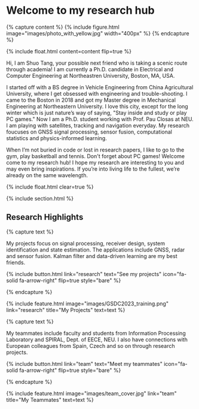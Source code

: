 ---
---

# Welcome to my research hub

{% capture content %}
  {%
  include figure.html
  image="images/photo_with_yellow.jpg"
  width="400px"
  %}
{% endcapture %}

{%
  include float.html
  content=content
  flip=true
%}

Hi, I am Shuo Tang, your possible next friend who is taking a scenic route through academia! I am currently a Ph.D. candidate in Electrical and Computer Engineering at Northeastren University, Boston, MA, USA. 

I started off with a BS degree in Vehicle Engineering from China Agricultural University, where I get obsessed with engineering and trouble-shooting. I came to the Boston in 2018 and got my Master degree in Mechanical Engineering at Northeastern University. I love this city, except for the long winter which is just nature’s way of saying, "Stay inside and study or play PC games." Now I am a Ph.D. student working with Prof. Pau Closas at NEU. I am playing with satellites, tracking and navigation everyday. My research foucuses on GNSS signal processing, sensor fusion, computational statistics and physics-informed learning.

When I’m not buried in code or lost in research papers, I like to go to the gym, play basketball and tennis. Don't forget about PC games! Welcome come to my research hub! I hope my research are interesting to you and may even bring inspirations. If you’re into living life to the fullest, we’re already on the same wavelength.

{% include float.html clear=true %}

{% include section.html %}

## Research Highlights

{% capture text %}

My projects focus on signal processing, receiver design, system identification and state estimation. The applications include GNSS, radar and sensor fusion. Kalman filter and data-driven learning are my best friends.  

{%
  include button.html
  link="research"
  text="See my projects"
  icon="fa-solid fa-arrow-right"
  flip=true
  style="bare"
%}

{% endcapture %}

{%
  include feature.html
  image="images/GSDC2023_training.png"
  link="research"
  title="My Projects"
  text=text
%}

{% capture text %}

My teammates include faculty and students from Information Processing Laboratory and SPIRAL, Dept. of EECE, NEU. I also have connections with European colleagues from Spain, Czech and so on through research projects.  

{%
  include button.html
  link="team"
  text="Meet my teammates"
  icon="fa-solid fa-arrow-right"
  flip=true
  style="bare"
%}

{% endcapture %}

{%
  include feature.html
  image="images/team_cover.jpg"
  link="team"
  title="My Teammates"
  text=text
%}
